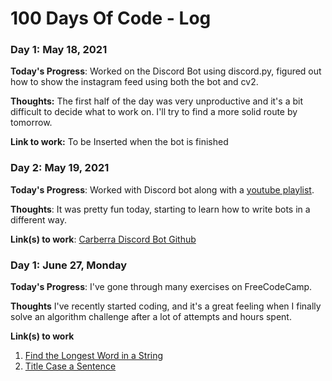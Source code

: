 # 100 Days Of Code - Log

### Day 1: May 18, 2021 

**Today's Progress**: Worked on the Discord Bot using discord.py, figured out how to show the instagram feed using both the bot and cv2.

**Thoughts:** The first half of the day was very unproductive and it's a bit difficult to decide what to work on. I'll try to find a more solid route by tomorrow.

**Link to work:** To be Inserted when the bot is finished

### Day 2: May 19, 2021 

**Today's Progress**: Worked with Discord bot along with a [youtube playlist](https://www.youtube.com/playlist?list=PLYeOw6sTSy6ZGyygcbta7GcpI8a5-Cooc).

**Thoughts**: It was pretty fun today, starting to learn how to write bots in a different way.

**Link(s) to work**: [Carberra Discord Bot Github](https://github.com/Carberra/updated-discord.py-tutorial/)


### Day 1: June 27, Monday

**Today's Progress**: I've gone through many exercises on FreeCodeCamp.

**Thoughts** I've recently started coding, and it's a great feeling when I finally solve an algorithm challenge after a lot of attempts and hours spent.

**Link(s) to work**
1. [Find the Longest Word in a String](https://www.freecodecamp.com/challenges/find-the-longest-word-in-a-string)
2. [Title Case a Sentence](https://www.freecodecamp.com/challenges/title-case-a-sentence)
